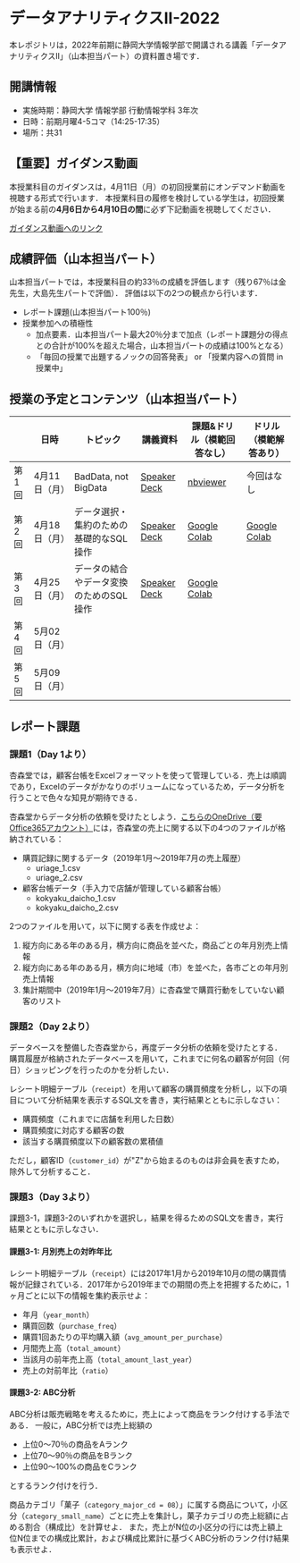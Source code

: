 # データアナリティクスII-2022
本レポジトリは，2022年前期に静岡大学情報学部で開講される講義「データアナリティクスII」（山本担当パート）の資料置き場です．


## 開講情報
* 実施時期：静岡大学 情報学部 行動情報学科 3年次
* 日時：前期月曜4-5コマ（14:25-17:35）
* 場所：共31


## 【重要】ガイダンス動画
本授業科目のガイダンスは，4月11日（月）の初回授業前にオンデマンド動画を視聴する形式で行います．
本授業科目の履修を検討している学生は，初回授業が始まる前の**4月6日から4月10日の間**に必ず下記動画を視聴してください．

[ガイダンス動画へのリンク](https://www.youtube.com/watch?v=gKUFHUq8bvo)


## 成績評価（山本担当パート）
山本担当パートでは，本授業科目の約33％の成績を評価します（残り67％は金先生，大島先生パートで評価）．
評価は以下の2つの観点から行います．
* レポート課題(山本担当パート100％)
* 授業参加への積極性
	* 加点要素．山本担当パート最大20％分まで加点（レポート課題分の得点との合計が100%を超えた場合，山本担当パートの成績は100%となる）
	* 「毎回の授業で出題するノックの回答発表」 or 「授業内容への質問 in 授業中」


## 授業の予定とコンテンツ（山本担当パート）
| |  日時  | トピック | 講義資料 | 課題&ドリル（模範回答なし） | ドリル（模範解答あり） |
| ---- | ---- | ---- | ---- | ---- | ---- |
| 第1回 | 4月11日（月） | BadData, not BigData | [Speaker Deck](https://speakerdeck.com/trycycle/2022nian-du-tetaanariteikusuii-di-1hui-20220411) | [nbviewer](https://nbviewer.org/github/hontolab-courses/data-analytics-2022/blob/main/notebook/day-01.ipynb) |  今回はなし |
| 第2回 | 4月18日（月） | データ選択・集約のための基礎的なSQL操作 | [Speaker Deck](https://speakerdeck.com/trycycle/2022nian-du-tetaanariteikusuii-di-2hui-20220418) | [Google Colab](https://colab.research.google.com/github/hontolab-courses/data-analytics-2022/blob/main/notebook/day-02.ipynb) | [Google Colab](https://colab.research.google.com/github/hontolab-courses/data-analytics-2022/blob/main/notebook/answer/day-02.ipynb) |
| 第3回 | 4月25日（月） | データの結合やデータ変換のためのSQL操作 | [Speaker Deck](https://speakerdeck.com/trycycle/2022nian-du-detaanariteikusuii-di-3hui-20220425) | [Google Colab](https://colab.research.google.com/github/hontolab-courses/data-analytics-2022/blob/main/notebook/day-03.ipynb) |  |
| 第4回 | 5月02日（月） |  |  |  |  |
| 第5回 | 5月09日（月） |  |  |  |  |


## レポート課題
### 課題1（Day 1より）
杏森堂では，顧客台帳をExcelフォーマットを使って管理している．売上は順調であり，Excelのデータがかなりのボリュームになっているため，データ分析を行うことで色々な知見が期待できる．

杏森堂からデータ分析の依頼を受けたとしよう．[こちらのOneDrive（要Office365アカウント）](https://scii-my.sharepoint.com/:f:/g/personal/yusuke_yamamoto_cii_shizuoka_ac_jp/Egffkcr-VBRDrMpGG-4uc1UB2jv9B7Uh9omCkUmc-RUigA?e=2fgjQh)には，杏森堂の売上に関する以下の4つのファイルが格納されている：
* 購買記録に関するデータ（2019年1月〜2019年7月の売上履歴）
    * uriage_1.csv
    * uriage_2.csv
* 顧客台帳データ（手入力で店舗が管理している顧客台帳）
    * kokyaku_daicho_1.csv
    * kokyaku_daicho_2.csv

2つのファイルを用いて，以下に関する表を作成せよ：
1. 縦方向にある年のある月，横方向に商品を並べた，商品ごとの年月別売上情報
2. 縦方向にある年のある月，横方向に地域（市）を並べた，各市ごとの年月別売上情報
3. 集計期間中（2019年1月〜2019年7月）に杏森堂で購買行動をしていない顧客のリスト


### 課題2（Day 2より）
データベースを整備した杏森堂から，再度データ分析の依頼を受けたとする．
購買履歴が格納されたデータベースを用いて，これまでに何名の顧客が何回（何日）ショッピングを行ったのかを分析したい．

レシート明細テーブル（`receipt`）を用いて顧客の購買頻度を分析し，以下の項目について分析結果を表示するSQL文を書き，実行結果とともに示しなさい：
* 購買頻度（これまでに店舗を利用した日数）
* 購買頻度に対応する顧客の数
* 該当する購買頻度以下の顧客数の累積値

ただし，顧客ID（`customer_id`）が"Z"から始まるのものは非会員を表すため，除外して分析すること．


### 課題3（Day 3より）
課題3-1，課題3-2のいずれかを選択し，結果を得るためのSQL文を書き，実行結果とともに示しなさい．

#### 課題3-1: 月別売上の対昨年比

レシート明細テーブル（`receipt`）には2017年1月から2019年10月の間の購買情報が記録されている．2017年から2019年までの期間の売上を把握するために，1ヶ月ごとに以下の情報を集約表示せよ：
* 年月（`year_month`）
* 購買回数（`purchase_freq`）
* 購買1回あたりの平均購入額（`avg_amount_per_purchase`）
* 月間売上高（`total_amount`）
* 当該月の前年売上高（`total_amount_last_year`）
* 売上の対前年比（`ratio`）

#### 課題3-2: ABC分析

ABC分析は販売戦略を考えるために，売上によって商品をランク付けする手法である．
一般に，ABC分析では売上総額の
* 上位0〜70％の商品をAランク
* 上位70〜90％の商品をBランク
* 上位90〜100%の商品をCランク

とするランク付けを行う．

商品カテゴリ「菓子（`category_major_cd = 08`）」に属する商品について，小区分（`category_small_name`）ごとに売上を集計し，菓子カテゴリの売上総額に占める割合（構成比）を計算せよ．
また，売上がN位の小区分の行には売上額上位N位までの構成比累計，および構成比累計に基づくABC分析のランク付け結果も表示せよ．
